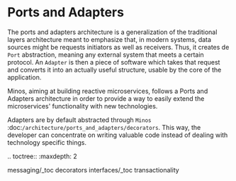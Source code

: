 # Ports and Adapters

The ports and adapters architecture is a generalization of the traditional layers architecture meant to emphasize that, in modern systems, data sources might be requests initiators as well as receivers. Thus, it creates de `Port` abstraction, meaning any external system that meets a certain protocol. An `Adapter` is then a piece of software which takes that request and converts it into an actually useful structure, usable by the core of the application.

Minos, aiming at building reactive microservices, follows a Ports and Adapters architecture in order to provide a way to easily extend the microservices' functionality with new technologies. 

Adapters are by default abstracted through `Minos` :doc:`/architecture/ports_and_adapters/decorators`. This way, the developer can concentrate on writing valuable code instead of dealing with technology specific things.

.. toctree::
   :maxdepth: 2
   
   messaging/_toc
   decorators
   interfaces/_toc
   transactionality